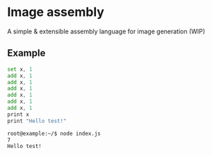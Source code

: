 # Image assembly
A simple & extensible assembly language for image generation (WIP)

## Example
```asm
set x, 1
add x, 1
add x, 1
add x, 1
add x, 1
add x, 1
add x, 1
print x
print "Hello test!"
```

```bash
root@example:~/$ node index.js 
7
Hello test!
```
